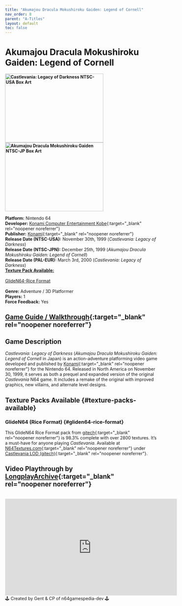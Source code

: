 ```yaml
---
title: "Akumajou Dracula Mokushiroku Gaiden: Legend of Cornell"
nav_order: 8
parent: "A-Titles"
layout: default
toc: false
---
```


# Akumajou Dracula Mokushiroku Gaiden: Legend of Cornell
<b>
<img src="https://upload.wikimedia.org/wikipedia/en/3/37/Castlevania_Legacy_of_Darkness.jpg" alt="Castlevania: Legacy of Darkness NTSC-USA Box Art" style="object-fit:cover;width:320px;height:224px"/>
<img src="https://images.launchbox-app.com/53783cb5-b5a8-4a98-b79f-1e3c8b184da4.png" alt="Akumajou Dracula Mokushiroku Gaiden NTSC-JP Box Art" style="object-fit:cover;width:320px;height:224px"/>
</b>

**Platform:** Nintendo 64  
**Developer:** [Konami Computer Entertainment Kobe](https://en.wikipedia.org/wiki/Konami#Former_subsidiaries){:target="_blank" rel="noopener noreferrer"}  
**Publisher:** [Konami](https://en.wikipedia.org/wiki/Konami){:target="_blank" rel="noopener noreferrer"}  
**Release Date (NTSC-USA):** November 30th, 1999 (*Castlevania: Legacy of Darkness*)    
**Release Date (NTSC-JPN):** December 25th, 1999 (*Akumajou Dracula Mokushiroku Gaiden: Legend of Cornell*)    
**Release Date (PAL-EUR):** March 3rd, 2000 (*Castlevania: Legacy of Darkness*)    
[**Texture Pack Available:**](#texture-packs-available)<br>  
[GlideN64-Rice Format](#gliden64-rice-format)<br>  
**Genre:** Adventure / 3D Platformer  
**Players:** 1  
**Force Feedback:** Yes

## [Game Guide / Walkthrough](https://gamefaqs.gamespot.com/n64/196883-castlevania-legacy-of-darkness/faqs/6666){:target="_blank" rel="noopener noreferrer"}

## Game Description
*Castlevania: Legacy of Darkness* (*Akumajou Dracula Mokushiroku Gaiden: Legend of Cornell* in Japan) is an action-adventure platforming video game developed and published by [Konami](https://en.wikipedia.org/wiki/Konami){:target="_blank" rel="noopener noreferrer"} for the Nintendo 64. Released in North America on November 30, 1999, it serves as both a prequel and expanded version of the original *Castlevania* N64 game. It includes a remake of the original with improved graphics, new villains, and alternate level designs.

## Texture Packs Available {#texture-packs-available}

### GlideN64 (Rice Format) {#gliden64-rice-format}
This GlideN64 Rice Format pack from [gitech](http://www.emutalk.net/members/63108-gitech){:target="_blank" rel="noopener noreferrer"} is 98.3% complete with over 2800 textures. It’s a must-have for anyone playing *Castlevania*. Available at [N64Textures.com](https://www.n64textures.com/downloads){:target="_blank" rel="noopener noreferrer"} under [Castlevania LOD (gitech)](https://www.n64textures.com/downloads/#Castlevania%20LOD%20(gitech)){:target="_blank" rel="noopener noreferrer"}.

## Video Playthrough by [LongplayArchive](https://www.youtube.com/channel/UCM8XzXipyTsylZ_WsGKmdKQ){:target="_blank" rel="noopener noreferrer"}

<br />
<iframe width="560" height="315" src="https://www.youtube.com/embed/N1YhQWiq_lA" title="Castlevania: Legacy of Darkness Playthrough" frameborder="0" allowfullscreen></iframe>

<br />
🕹️ Created by Gent & CP of n64gamespedia-dev 🕹️

<!-- Vault Format: n64gamespedia-dev -->
<!-- Protocol Source: _vault-specs/format-protocol.md -->
